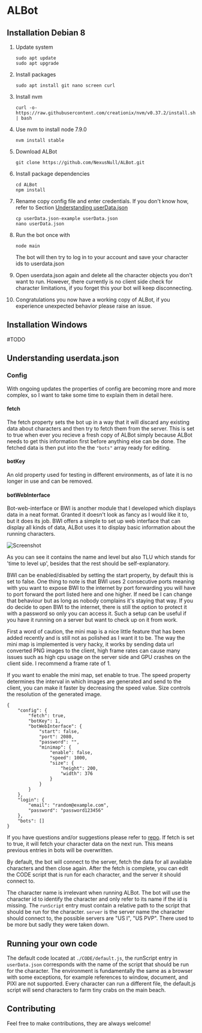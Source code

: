 # ALBot

## Installation Debian 8
1. Update system
    ```
    sudo apt update
    sudo apt upgrade
    ```
2. Install packages
    ```
    sudo apt install git nano screen curl
    ```
3. Install nvm
    ```
    curl -o- https://raw.githubusercontent.com/creationix/nvm/v0.37.2/install.sh | bash
    ```
4. Use nvm to install node 7.9.0
    ```
    nvm install stable
    ```
5. Download ALBot
    ```
    git clone https://github.com/NexusNull/ALBot.git
    ```
6. Install package dependencies
    ```
    cd ALBot
    npm install 
    ```
7. Rename copy config file and enter credentials. If you don't know how, refer to Section [Understanding userData.json](#Understanding-userData.json) 
    ```
    cp userData.json-example userData.json
    nano userData.json
    ```
8. Run the bot once with
    ```
    node main
    ```
    The bot will then try to log in to your account and save your character ids to userdata.json
9. Open userdata.json again and delete all the character objects you don't want to run.
However, there currently is no client side check for character limitations, if you forget this your bot will keep disconnecting.

10. Congratulations you now have a working copy of ALBot, if you experience unexpected behavior please raise an issue.

## Installation Windows
#TODO

## Understanding userdata.json

### Config 
With ongoing updates the properties of config are becoming more and more complex, so I want to take some time to explain them in detail here.

#### fetch
The fetch property sets the bot up in a way that it will discard any existing data about characters and then try to fetch them from the server. This is set to true when ever you recieve a fresh copy of ALBot simply because ALBot needs to get this information first before anything else can be done. The fetched data is then put into the the `"bots"` array ready for editing.

#### botKey
An old property used for testing in different environments, as of late it is no longer in use and can be removed.

#### botWebInterface
Bot-web-interface or BWI is another module that I developed which displays data in a neat format.
Granted it doesn't look as fancy as I would like it to, but it does its job. BWI offers a simple to set up web interface that can display all kinds of data, ALBot uses it to display basic information about the running characters.

![Screenshot](http://pwellershaus.com/uploads/original/2624373efc03b0dc3de8ea1594601dac.png)

As you can see it contains the name and level but also TLU which stands for 'time to level up', besides that the rest should be self-explanatory.  

BWI can be enabled/disabled by setting the start property, by default this is set to false. One thing to note is that BWI uses 2 consecutive ports meaning with you want to expose BWI to the internet by port forwarding you will have to port forward the port listed here and one higher. If need be I can change that behaviour but as long as nobody complains it's staying that way.
If you do decide to open BWI to the internet, there is still the option to protect it with a password so only you can access it. Such a setup can be useful if you have it running on a server but want to check up on it from work.

First a word of caution, the mini map is a nice little feature that has been added recently and is still not as polished as I want it to be. The way the mini map is implemented is very hacky, it works by sending data url converted PNG images to the client, high frame rates can cause many issues such as high cpu usage on the server side and GPU crashes on the client side. I recommend a frame rate of 1.

If you want to enable the mini map, set enable to true. The speed property determines the interval in which images are generated and send to the client, you can make it faster by decreasing the speed value.
Size controls the resolution of the generated image.



```code
{
    "config": {
        "fetch": true,
        "botKey": 1,
        "botWebInterface": {
            "start": false,
            "port": 2080,
            "password": "",
            "minimap": {
                "enable": false,
                "speed": 1000,
                "size": {
                    "height": 200,
                    "width": 376
                }
            }
        }
    },
    "login": {
        "email": "random@example.com",
        "password": "password123456"
    },
    "bots": []
}
```





If you have questions and/or suggestions please refer to [repo](https://github.com/NexusNull/bot-web-interface).
If fetch is set to true, it will fetch your character data on the next run. This means previous entries in bots will be overwritten.

By default, the bot will connect to the server, fetch the data for all available characters and then close again.
After the fetch is complete, you can edit the CODE script that is run for each character, and the server it should connect to.

The character name is irrelevant when running ALBot. The bot will use the character id to identify the character and only refer to its name if the id is missing.
    The `runScript` entry must contain a relative path to the script that should be run for the character. `server` is the server name the character should connect to, the possible servers are "US I", "US PVP".
    There used to be more but sadly they were taken down.


## Running your own code
The default code located at `./CODE/default.js`, the runScript entry in `userData.json` corresponds with the name of the script that should be run for the character. The environment is fundamentally the same as a browser with some exceptions, for example references to window, document, and PIXI are not supported.  Every character can run a different file, the default.js script will send characters to farm tiny crabs on the main beach.

## Contributing
Feel free to make contributions, they are always welcome!

